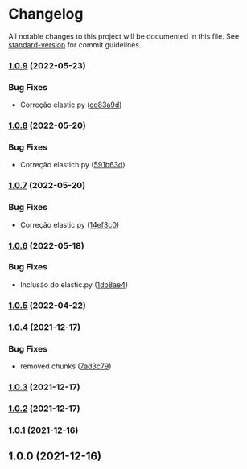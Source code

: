 # Changelog

All notable changes to this project will be documented in this file. See [standard-version](https://github.com/conventional-changelog/standard-version) for commit guidelines.

### [1.0.9](https://github.com/nodis-com-br/metrics_ean_search_collector/compare/v1.0.8...v1.0.9) (2022-05-23)


### Bug Fixes

* Correção elastic.py ([cd83a9d](https://github.com/nodis-com-br/metrics_ean_search_collector/commit/cd83a9d327bb27290559b6bab8ec9fc47bab861c))

### [1.0.8](https://github.com/nodis-com-br/metrics_ean_search_collector/compare/v1.0.7...v1.0.8) (2022-05-20)


### Bug Fixes

* Correção elastich.py ([591b63d](https://github.com/nodis-com-br/metrics_ean_search_collector/commit/591b63de5d5858d4be763c55a6698911358d14e1))

### [1.0.7](https://github.com/nodis-com-br/metrics_ean_search_collector/compare/v1.0.6...v1.0.7) (2022-05-20)


### Bug Fixes

* Correção elastic.py ([14ef3c0](https://github.com/nodis-com-br/metrics_ean_search_collector/commit/14ef3c0257541cb28b732ffde887dfb414be53d2))

### [1.0.6](https://github.com/nodis-com-br/metrics_ean_search_collector/compare/v1.0.5...v1.0.6) (2022-05-18)


### Bug Fixes

* Inclusão do elastic.py ([1db8ae4](https://github.com/nodis-com-br/metrics_ean_search_collector/commit/1db8ae4282c433ba5eb86c0bb0c62b0e7e1c5265))

### [1.0.5](https://github.com/nodis-com-br/metrics_ean_search_collector/compare/v1.0.4...v1.0.5) (2022-04-22)

### [1.0.4](https://github.com/nodis-com-br/metrics_ean_search_collector/compare/v1.0.3...v1.0.4) (2021-12-17)


### Bug Fixes

* removed chunks ([7ad3c79](https://github.com/nodis-com-br/metrics_ean_search_collector/commit/7ad3c79d1408f4c807b54a15baace4d929e35b25))

### [1.0.3](https://github.com/nodis-com-br/metrics_ean_search_collector/compare/v1.0.2...v1.0.3) (2021-12-17)

### [1.0.2](https://github.com/nodis-com-br/metrics_ean_search_collector/compare/v1.0.1...v1.0.2) (2021-12-17)

### [1.0.1](https://github.com/nodis-com-br/metrics_ean_search_collector/compare/v1.0.0...v1.0.1) (2021-12-16)

## 1.0.0 (2021-12-16)
